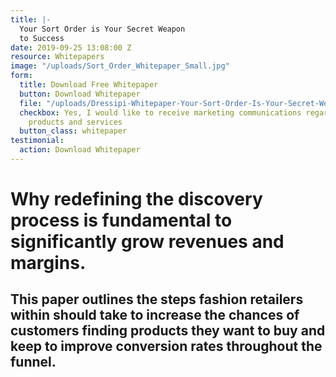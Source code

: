 ```yaml
---
title: |-
  Your Sort Order is Your Secret Weapon
  to Success
date: 2019-09-25 13:08:00 Z
resource: Whitepapers
image: "/uploads/Sort_Order_Whitepaper_Small.jpg"
form:
  title: Download Free Whitepaper
  button: Download Whitepaper
  file: "/uploads/Dressipi-Whitepaper-Your-Sort-Order-Is-Your-Secret-Weapon-To-Success.pdf"
  checkbox: Yes, I would like to receive marketing communications regarding Dressipi
    products and services
  button_class: whitepaper
testimonial:
  action: Download Whitepaper
---
```


# Why redefining the discovery process is fundamental to significantly grow revenues and margins.

## This paper outlines the steps fashion retailers within should take to increase the chances of customers finding products they want to buy and keep to improve conversion rates throughout the funnel.
